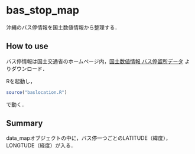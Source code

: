 # bas_stop_map
沖縄のバス停情報を国土数値情報から整理する．

## How to use
バス停情報は国土交通省のホームページ内，[国土数値情報 バス停留所データ](http://nlftp.mlit.go.jp/ksj/gml/datalist/KsjTmplt-P11.html "国土数値情報")
よりダウンロード．

Rを起動し，
```R
source("baslocation.R")
```
で動く．

## Summary
data_mapオブジェクトの中に，バス停一つごとのLATITUDE（緯度），LONGTUDE（経度）が入る．
